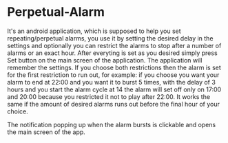 # Perpetual-Alarm
It's an android application, which is supposed to help you set repeating/perpetual alarms, you use it by setting the desired delay
in the settings and optionally you can restrict the alarms to stop after a number of alarms or an exact hour. After everyting
is set as you desired simply press Set button on the main screen of the application. The application will remember the settings.
If you choose both restrictions then the alarm is set for the first restriction to run out, for example: if you choose you want your
alarm to end at 22:00 and you want it to burst 5 times, with the delay of 3 hours and you start the alarm cycle at 14
the alarm will set off only on 17:00 and 20:00 because you restricted it not to play after 22:00. It works the same if the
amount of desired alarms runs out before the final hour of your choice.

The notification popping up when the alarm bursts is clickable and opens the main screen of the app.
